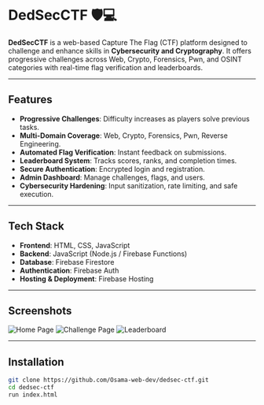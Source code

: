 # DedSecCTF 🛡️💻

**DedSecCTF** is a web-based Capture The Flag (CTF) platform designed to challenge and enhance skills in **Cybersecurity and Cryptography**. It offers progressive challenges across Web, Crypto, Forensics, Pwn, and OSINT categories with real-time flag verification and leaderboards.

---

## Features

- **Progressive Challenges**: Difficulty increases as players solve previous tasks.
- **Multi-Domain Coverage**: Web, Crypto, Forensics, Pwn, Reverse Engineering.
- **Automated Flag Verification**: Instant feedback on submissions.
- **Leaderboard System**: Tracks scores, ranks, and completion times.
- **Secure Authentication**: Encrypted login and registration.
- **Admin Dashboard**: Manage challenges, flags, and users.
- **Cybersecurity Hardening**: Input sanitization, rate limiting, and safe execution.

---

## Tech Stack

- **Frontend**: HTML, CSS, JavaScript
- **Backend**: JavaScript (Node.js / Firebase Functions)
- **Database**: Firebase Firestore
- **Authentication**: Firebase Auth
- **Hosting & Deployment**: Firebase Hosting

---

## Screenshots

![Home Page](./ouput/HomePage.png)
![Challenge Page](./ouput/ChallengePage.png)
![Leaderboard](./ouput/Leaderboard.png)

---

## Installation

```bash
git clone https://github.com/Osama-web-dev/dedsec-ctf.git
cd dedsec-ctf
run index.html
